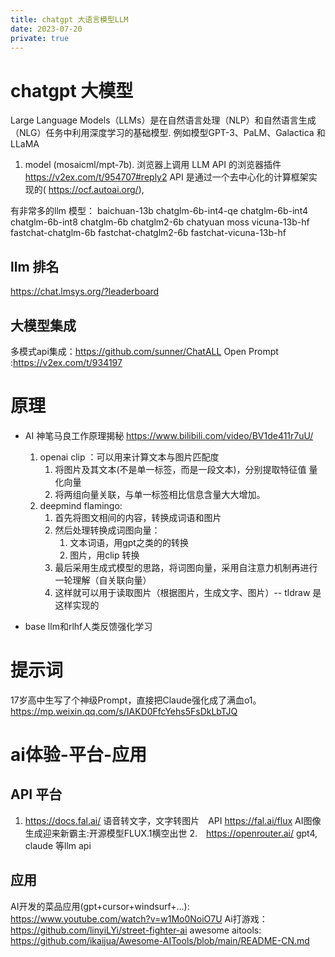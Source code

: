 ```yaml
---
title: chatgpt 大语言模型LLM
date: 2023-07-20
private: true
---
```

# chatgpt 大模型
Large Language Models（LLMs）是在自然语言处理（NLP）和自然语言生成（NLG）任务中利用深度学习的基础模型. 例如模型GPT-3、PaLM、Galactica 和LLaMA
1. model (mosaicml/mpt-7b). 
    浏览器上调用 LLM API 的浏览器插件 https://v2ex.com/t/954707#reply2
    API 是通过一个去中心化的计算框架实现的( https://ocf.autoai.org/), 

有非常多的llm 模型：
baichuan-13b chatglm-6b-int4-qe chatglm-6b-int4 chatglm-6b-int8 chatglm-6b chatglm2-6b chatyuan moss vicuna-13b-hf fastchat-chatglm-6b fastchat-chatglm2-6b fastchat-vicuna-13b-hf

## llm 排名
https://chat.lmsys.org/?leaderboard

## 大模型集成
多模式api集成：https://github.com/sunner/ChatALL
Open Prompt :https://v2ex.com/t/934197

# 原理
- AI 神笔马良工作原理揭秘 https://www.bilibili.com/video/BV1de411r7uU/
    1. openai clip ：可以用来计算文本与图片匹配度
        1. 将图片及其文本(不是单一标签，而是一段文本)，分别提取特征值 量化向量
        2. 将两组向量关联，与单一标签相比信息含量大大增加。
    2. deepmind flamingo:
        1. 首先将图文相间的内容，转换成词语和图片
        2. 然后处理转换成词图向量：
           1. 文本词语，用gpt之类的的转换
           1. 图片，用clip 转换
        3. 最后采用生成式模型的思路，将词图向量，采用自注意力机制再进行一轮理解（自关联向量）
        4. 这样就可以用于读取图片（根据图片，生成文字、图片）-- tldraw 是这样实现的

- base llm和rlhf人类反馈强化学习

# 提示词
17岁高中生写了个神级Prompt，直接把Claude强化成了满血o1。
    https://mp.weixin.qq.com/s/IAKD0FfcYehs5FsDkLbTJQ

# ai体验-平台-应用
## API 平台
1. https://docs.fal.ai/
    语音转文字，文字转图片　API
    https://fal.ai/flux
    AI图像生成迎来新霸主:开源模型FLUX.1横空出世
2.　https://openrouter.ai/
    gpt4, claude 等llm api

## 应用
AI开发的菜品应用(gpt+cursor+windsurf+...): 
    https://www.youtube.com/watch?v=w1Mo0NoiO7U
Ai打游戏：https://github.com/linyiLYi/street-fighter-ai
awesome aitools: https://github.com/ikaijua/Awesome-AITools/blob/main/README-CN.md 
